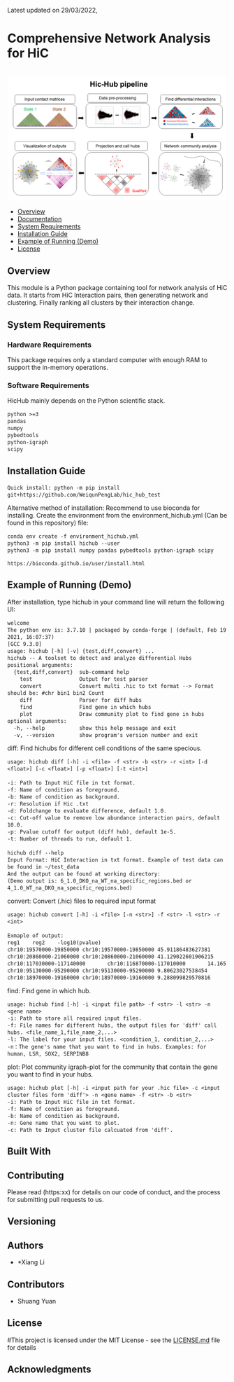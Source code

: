 Latest updated on 29/03/2022,

# Comprehensive Network Analysis for HiC

<br>
<img src="image/Hub_Myb.png" width="800">
<br>

- [Overview](#overview)
- [Documentation](#documentation)
- [System Requirements](#system-requirements)
- [Installation Guide](#installation-guide)
- [Example of Running (Demo)](#Example_Running)
- [License](#license)

## Overview
This module is a Python package containing tool for network analysis of HiC data.
It starts from HiC Interaction pairs, then generating network and clustering. Finally ranking all clusters by their interaction change.

## System Requirements
### Hardware Requirements

This package requires only a standard computer with enough RAM to support the in-memory operations.

### Software Requirements

HicHub mainly depends on the Python scientific stack.

```
python >=3
pandas
numpy
pybedtools
python-igraph
scipy
```

## Installation Guide

```
Quick install: python -m pip install git+https://github.com/WeiqunPengLab/hic_hub_test
```

Alternative method of installation:
Recommend to use bioconda for installing.
Create the environment from the environment_hichub.yml (Can be found in this repository) file:
```
conda env create -f environment_hichub.yml
python3 -m pip install hichub --user
python3 -m pip install numpy pandas pybedtools python-igraph scipy
```

```
https://bioconda.github.io/user/install.html
```

## Example of Running (Demo)
After installation, type hichub in your command line will return the following UI:
```
welcome
The python env is: 3.7.10 | packaged by conda-forge | (default, Feb 19 2021, 16:07:37)
[GCC 9.3.0]
usage: hichub [-h] [-v] {test,diff,convert} ...
hichub -- A toolset to detect and analyze differential Hubs
positional arguments:
  {test,diff,convert}  sub-command help
    test               Output for test parser
    convert            Convert multi .hic to txt format --> Format should be: #chr bin1 bin2 Count
    diff               Parser for diff hubs
    find               Find gene in which hubs
    plot               Draw community plot to find gene in hubs
optional arguments:
  -h, --help           show this help message and exit
  -v, --version        show program's version number and exit
```

diff:
Find hichubs for different cell conditions of the same specious.
```
usage: hichub diff [-h] -i <file> -f <str> -b <str> -r <int> [-d <float>] [-c <float>] [-p <float>] [-t <int>]

-i: Path to Input HiC file in txt format.
-f: Name of condition as foreground.
-b: Name of condition as background.
-r: Resolution if Hic .txt
-d: Foldchange to evaluate difference, default 1.0.
-c: Cut-off value to remove low abundance interaction pairs, default 10.0.
-p: Pvalue cutoff for output (diff hub), default 1e-5.
-t: Number of threads to run, default 1.

hichub diff --help 
Input Format: HiC Interaction in txt format. Example of test data can be found in ~/test_data
And the output can be found at working directory: 
(Demo output is: 6_1.0_DKO_na_WT_na_specific_regions.bed or 4_1.0_WT_na_DKO_na_specific_regions.bed)
```

convert:
Convert (.hic) files to required input format
```
usage: hichub convert [-h] -i <file> [-n <str>] -f <str> -l <str> -r <int>

Exmaple of output: 
reg1    reg2    -log10(pvalue)
chr10:19570000-19850000 chr10:19570000-19850000 45.91186483627381
chr10:20860000-21060000 chr10:20860000-21060000 41.129022601906215
chr10:117030000-117140000       chr10:116870000-117010000       14.165
chr10:95130000-95290000 chr10:95130000-95290000 9.80623027538454
chr10:18970000-19160000 chr10:18970000-19160000 9.288099829570816
```

find:
Find gene in which hub.
```
usage: hichub find [-h] -i <input file path> -f <str> -l <str> -n <gene name>
-i: Path to store all required input files.
-f: File names for different hubs, the output files for 'diff' call hubs. <file_name_1,file_name_2,...>
-l: The label for your input files. <condition_1, condition_2,...>
-n：The gene's name that you want to find in hubs. Examples: for human, LSR, SOX2, SERPINB8
```

plot:
Plot community igraph-plot for the community that contain the gene you want to find in your hubs.
```
usage: hichub plot [-h] -i <input path for your .hic file> -c <input cluster files form 'diff'> -n <gene name> -f <str> -b <str>
-i: Path to Input HiC file in txt format.
-f: Name of condition as foreground.
-b: Name of condition as background.
-n: Gene name that you want to plot.
-c: Path to Input cluster file calcuated from 'diff'.
```

## Built With

## Contributing

Please read (https:xx) for details on our code of conduct, and the process for submitting pull requests to us.

## Versioning

## Authors

* *Xiang Li  

## Contributors
* Shuang Yuan
## License

#This project is licensed under the MIT License - see the [LICENSE.md](LICENSE.md) file for details

## Acknowledgments


